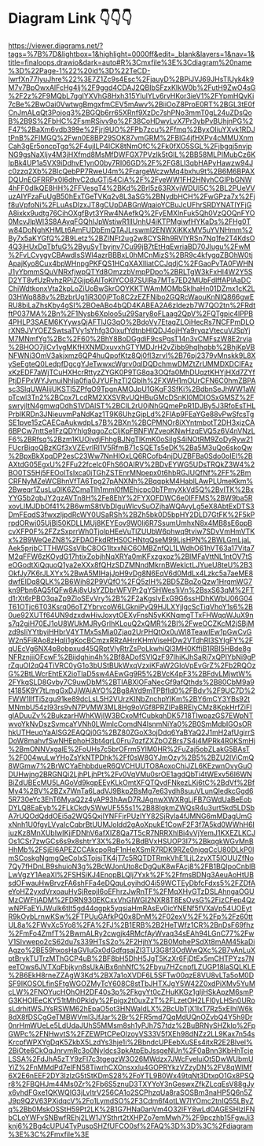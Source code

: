 # Diagram Link 👇👇👇

https://viewer.diagrams.net/?tags=%7B%7D&lightbox=1&highlight=0000ff&edit=_blank&layers=1&nav=1&title=finaloops.drawio&dark=auto#R%3Cmxfile%3E%3Cdiagram%20name%3D%22Page-1%22%20id%3D%22TeCD-lwrfXn77IyuJhre%22%3E7Z1Zc9s4Esc%2FjauyD%2BPiJVJ69JHsTlUyk4k9M7v7BpOwxAlFcHg4lj%2F9ggd4CDAJ2QBIbSFzxKIkW0b%2FutH9ZwO4sG%2F2z%2F9MQbL7ggIYXVhG8Hxh315YlulYLv6rvHKor3ieV1%2FYpmHQvKi7cBe%2BwOai0VwtwgBmgxfmCEV5mAwv%2BiiOoZ8ProE0RT%2BGL3tE0fCnJmALqQt3Pojoq3%2BGQb6rr65XRnf9XzDc7shPNo3mmT0gL24uZDsQoB%2B9S%2FbHC%2FsmRSivv9o%2F38CoHDwyLvX7Pr3ybPvBUhjnPG%2F47%2BaXm6vdb399e%2Fjrj9UO%2FPb7zcu%2Ffmq%2ByxOIiuYXvk1RDJtPnB%2FIMGQ%2Fwn0E8BP29SOK87vmGRM%2FBlG4jfHXPv4cMMUXnmCah3gEr5oncpTgq%2F4ujILP4ICK8tNmOfC%2Fk0fXO5SGL%2Fjbgqj5nvjpNG9gsNaXljv4M3jHXfmd8MsMfDWFGX7PVzIk5tGlL%2BB58MLPIMubCz6KIpBk4UP1a5VX9iDdhvE1ynO0by7RI06GD%2F%2FG8Ll3qbHAPyHawzw94Jc0zzq2Xb%2BlcQebPP7RweU4m%2FrargeWczwMq4bxhu9t%2B6M6BPAXDQUnEGFRRPx0l6dhvC2duGTj54CiA%2F%2FyeWW1FH2HNyhCGIPbGNW4hFF0dIkQE8HH%2FFVesgT4%2BKd%2Brl5z63RXvjWDUl5C%2BL2PUeVVuzAIYFzaFuUgB50hExTGeTVKq2v8L3aSG%2BNydbHCH%2FwGPza7x%2Fjf8uVpfoNi%2FLuAsDIzxJT8gCUpDABGnWqaioYCBuJcUFhrSRDYNATlYFjGA8ixkx9udtg76CihOXgfByt3YRw4NAefkQ%2FyEMXlnFuk5Qh0VzQOQnFYO0McvJlpWI3S8AAyqFGQhIJpWstiwR1lIUnhU4iKTPMgiwfHYKaDs%2FHg0Tw84DoNghKHMLt6AmFUDbEmQTAJLrswmI2ENWXiKKxMV5uYVNHmm%2By7x5aKYGfQ%2B9Letz%2BZlNFt2ug2w8CYSRh9RVlYRSn7Nq1fe2T4KdsO4Q3jHUxDqTbfuG%2ByuSyTbyjnv7Cu99jB7tEtHqEwriaBD70JIugu%2FwM%2FvLCvygyCBAwdIsSWl4azrBBBxL0hMCnMizS%2BR9c4kfygqZBOhW0tjApajKyo8Cux4bpWHnpgPKFQS1HCqXAXlliatCCJqdjC%2FGaoPvTA0FWHNJ1yYbmmSQuVNRxfjwpQTYd8OmzzbVmpPDpo%2BRLTgW3kFxHI4W2Y5SD2YT8vfUzRvhzRPiZGjjp6AlToKlYCO87SUlRa7MTs7ED2MUbFdlffAPlAaDCChiWdtkonxVta2kpLoZiUoBwSkrOOYKKTWAmMOMbSklhaHn01DZmx1cK2L03HWq888v%2BzbrUg1iR300jPTo8C2zEZFNibo2GQRcWaouKnNlQ866gwERU8biLaZhsKby4gSI%2BOeABo4bQD4KABEA2A6zIdezb7W7QO2tn%2FRdtftP037MA%2Bn%2F1Nysb6Xploo5u29Sary8oFLaag2QpV%2FQTgpic4lPPB4PHLP3SAEM6KYywsQjAFTlJG3qO%2BdoVy7EtaqZLOiHecRs7NCFPmDLOrXN9JVYOEZSwtsaTVy1sYhfg3OixufYdtnbHIQDJ4ojHYa9ryqzVtecuVJSpYjM7MNmfYg%2Bc%2F60%2BhY8BoDGgdiF9csPgsT14n3vCMFszW8E2rvja%2BHOO7jICv1vgMKfHXNMDxuvxhGTYMDJrH2vZibb9hqIhqbb%2BhjKpVBNFWNi3OmV3akjxmz6QP4huQpofKtz8Qj0fl3zrvl%2B76pj2379vMnskk9L8XySeEgteQ0LedpfDgcgYJeTwwxcWgrv0qIDQDchmwDMZtZrUMMDXDCIFAzxKzEDF7aWjTCuHXHcrRttyzZYGK0P9TG8qa3OQfa0MhDUqztKHYjHXd7ZYfPtjDFPxWYJvnuiNhIja0fia0JYUFhzTl2GbIh%2FXWH1mOUrCFN6C0hmZBPAsc3SlqUWAIijUKSTl5ZPfgO9TpgnAMOJpU1GKgF3SfKi%2BdbnSeJhWW1aWpTcwl3Tn2%2BCpx7LcdRM2XXSVRvUQHBuGMcDSnKI0MDlOSxGMSZ%2FswryjItN4gmwqOdhS1VDAlST%2BCIL2rU0jNhGQmePpR1DJBy5J3RfoEsTHLPrblKRDn3JNieuvmPaNdKaz1T9K6UhzGjpLd%2FlAp9FEaYGe88vPwSfcsTgSE1pve15zCAECaAukwdpLs7B%2BXn%2BCPMNOr8iXYntmbotT2DH3xjzCA6BPCw7nttSe1FzQDYhlg9qgoZcCljKpFBNFWZveoKNwHzqEVQ5z6V4nVNzLF6%2BRfsq%2Bzm1KUOjvdjFhhgBJNgTIKmK0oSilgS4iNOtRM9ZoDyRyw21FUcrBiqoQBzKGf3xVZEvrlRl1V5RfmB71cSQETs5eDK%2Ba5M3uQo6skoQw%2BpxBkXpqDP2esC23Ww7NnHIOxLQ6RCofb4njDUZBFBa0Sdo0oIEl%2BAXtdG05EgxU%2FFu22fceIc0FhS6OAIRV%2BDvEYWG5UDsTRQkZ3W4%2BO0TS5Hj5FEOolTsIxca0jTGhZSTEnrMNpepx0t6hbRGJUQfNf%2FF%2BmCRFNyMZeWCBhnVfTA6Tpg27pANXNh%2BqqpkM4HablLAwPLUmeKkm%2Bweqr1ZusLu0IK6ZCmaTIh1mml0fMEhjcpc0bTPmyXkVd5Q%2BvITK%2BxYYG5b2gbJY2gzAVTn8H%2Fe8EhY%2FYXOFDWC6e0IFFMS%2BW9ba5RxovLlMJDbOf41%2B6wmS8tVbDIguWlcvSuOZjhaWQAvyLg5eX8AbtExDTS3DmFEqdS3fwxzljpdRcWY0USaRSh%2BZh5bk0D5bpHY2DLD7GtFK%2F5kPrpdORwj05UjBI50KDLLMUj8KEYEov9W0lj6R7SsumUmhxN8x4MB8sE6ppBcvXFP0F%2FZzSxprrWh0TjolpHEeVuTlZUUbW6phwq9tviw7SDvVmHmVTKx%2B9WeQeZN8%2FDAOFkdRfHS0CHNtgQseM99LjsHPN%2BWLGmLjaLAek5prjbCTTHWGSsVlbC8OG1ltxxNiC6OMBZnfQL1LWdhO61hVT63a17Vita7M2qFFW6zKOydG17htixZobjhNqXRYa0mKFxzgxpz%2BlMFaVttNL1ntOV7tSeOGodtXiQquoQ1ya2eXXx8fQHzSDZMNndMkrnBWeklctLJYueU8teU%2B3OkfJy7K6rJLXYx%2BwA5MIHajJpH9vDg8N6EqV6d0MdLx4Lzkc5a7aeME8dwfEIDq8QLK%2B6Wih82P9VQfO%2FQ5zlH%2BD5ZBqZoQzw1HrqmWG7kn9Pbn6AQ5fQFw8Aj8vUsYZDbrWFVPr2gY5HWes1iVn%2BsxS63qM%2FTd1rXt6rPBO3qaZp9ZloSEvVry%2B%2F2aKgsIvExG9G6ssHDhKWbU06G04T61OTjc6T03Ksrq06oTZYbrvcoW6LGkniPyQ9HJLXYjIgcScTiqVhoY1s6%2B0ue92XUTf64UN9dzxdwHivJoxytOEXyFnsN5yKKNqmgTTxFHWqqWJuX9ns7q2giH70EJ1oU8WUkMJRyGrlhKLouQ2xQMR%2Bl%2FweOCZKcM2jSBjMzd9sIiYYtbyiHHbrV4YTMx5sMia0Zjaq2UrPHQtOx0uWl8TeawIEw1pGwCvGW2n5FiRAo8zHqIi1gKocBCmzxRRzAHrrKHmViseHDw2VTdhRl3SYIgFY%2FqUEcVg6NX4p8obpxud45QRptVlyRtrZsPoLkwhiQl3MH0KffiB1RBI5HBde8gNFRznjiiOFcwF%2Bijdghin4h%2Bf8ADofSVlQzF97IhiKJhSaRj7xQPIYbNi9gPrZquOI2qQ4TiVRC0yG1o3bUStBUkWxqVzxiKFaW2GIoVpEvGrZ%2Fb2RQOzG%2BtLWcrEhtEX2ioTlaD5sw4AEwGg9R5%2BVcK4pF3%2BFdvLMjwtW%2FYkqSLD8Gvby7C9uwDbM%2BTIABXlOFaNecGf9afQthds%2B80CbM9a9t4185K9Y7tLmgGxDJjWAiAYO%2Bg8AYd9mTPBfId0%2FBdv%2F9UC7D%2FWW1llfTi5zgu91ke89dcLsL5H2VUrzKINbZnchpYlKm%2BY6mCY3YBs92tMNmbU54zI93rs9vN7PVMW3ML8Hg9oVGf8PRZIPaBREIyCMz8KpkHrfZiFIglADuuZv%2BukzarHWhKWjIW3BCxoMfCubkqhDK5718TIwpazGS7EWpNTwvoYkNvDszSvmcaYVNh0LWmlcComdN4lsnmNiYa0%2B0SmMdbIGOsORhkUTHeuqYaAISG2EAQQj0G%2BZ80ZGoX3ojDdq6YaBYaQ2J1mH2afUgirrSDoW8mahvfSwNHEphoH3bt4qrL0Fru7qzfZXZbOZBrs7S4j4MPRk4R0KSmHj%2BmONNVxgalE%2FoUHs7c5brOFrm5YlM0HR%2FuZaj5obZLakG5BAsT%2F004wuLwYHoZsYkNTPDhk%2Ff0sW8GYJmOzy%2B5%2BZU2IViCmQ8WGmw7%2BrWCYaEhbbdueR6QVCHUUTO8AoxoChiJZL6KEzwnOvyGuODUHwjng2BRGNQi2LjhPLjhPt%2Fv0VqVMu0srOE1agdQbTi4tWExv56I6WNBiZdUBEcMU5LAGoVd9kgpEEyKLkOmtXFQTQvdFNkezLKj6tC%2BdVf%2BfMy4%2BV%2BZx7WnTa6LadVJ9Bkp2BsMg7e63ydh8suuVLunQledkcGgd65R730eYc3EhT6MyaQ2z4yAP93hAwD7RJAgnwXWXRgLjFB7GWdUaBeEobDYLQ8EaEyb%2FLkCkdySWwUF555s1%2B88IgkmZWQsR4u3urt5kd5LDSbA7rUQOdQddOEi5a2WQ5QxjlYNFFjrPUzlYY82SjRyla4fJMNG6mMDagUmGxNnh1U0fgyLVyaIcCqbrBtUUMJoldd2gAoXpukE1CowF2F3f7A5kd0WWhH6IiuzKz8MnXUbIwIKjjFDNhV6afXIZ8Qa7T5cR7NRRXhlBi4vVjYemJ1KXEZLKCJOs1CSr7zwGCs6s9x8shtrY3X%2Bo%2BdBVxHSUOP3I7%2BkqgkWGvMnBHhMb%2FSjEI6APEZCCAkcpoRgF1nHeXSmR7RDK9RZe0njgqCcU80DLkP0lmSCoskgNgmgQeCoIxSTojsjTK4jT7c5RQTDTRmkVhE1LjL2zyXT5IOUUZfNo7Qy7fHDnLB9shuioN3g%2BcWJonUto8cDgQuK8wFAcj8%2FB1BQIpoCnblBLwVgzY1AeaXl%2FSHSiKJ4EnopBLQlj7Yxk%2F%2FfmsBDNg3AeuAoHtUBsdOFwauHwBrvzFA6shFFa4eDQquLoyihdO4i59WCTEyDbfcFdxs5%2FZDfAeYoHZ2yxdVrxoauHySjRepjI6oEFhrzJwRnTF%2FMqXHyGTzDSLAhngaOGUMzCWFtjADM%2FDRN930EKCxxVhGIWGI2NXR8T8EsOvsG%2FizCFep4QzwNPFaEYiJWuIk6tIt5gd44qgpk5yqsiaHmRAsEv0icYNENf5fVXaVp54UOEytR9kOybLrnwKSw%2FTPUuGAfkPQ0x8DnM%2F02exV%2F%2Fp%2Fz60ttUL8a%2FWvXc5Yo8%2FA%2FJ%2B1ERB%2B2HeTWfz1CR%2BnDsF69fhz%2FmFo4ZmfT%2BwmALRy2cwgjk4RMcfAyWvaq34sEAh94LGnC77%2FwV1SIvwepo2cS62du7s339HTsS2o%2F2HjhY%2B0MqhePSdXt8mAM45kaDiAgzo%2BE59hxosHaGVIuGx0dGdfqsajZI3TU3G8f3OdWwQXc%2B7vAnLuXptBrykTUTrzMThGCP4uB%2BF8bH5DhH5JgT5KzXr6FjDtEx5mCHTPYzs7NeeTOws6JVTXqFbjkyn8sUkAiBx6nhNfC%2Fbyu7HZcnpfLZUGP18laSQLKLE%2B6EkH8rneZZAgW3Kd%2BX7a1oXVDF6L5SFTw00qzE8VU8vLTa5oM0DSF9IKOSOLfinSFtgWGOZMyTcY608C8stTbJHTXJgY5W42Z0xdPiXMv5YuMcLW%2FNOYucHOhOH2DF40s3p%2FkgyYt0cZHuKKGz1gIjHSkApzM6smPG3KHOIEeCKY51tMh0Pkldy%2Fpigx2t0uxZzT%2FLzetOH2LFI0yLHSn0URosLdrhitWSJYsRSWM62hEpaO5ot3HNWaIdLX%2BcUbTjX1IxT7Rz5xEIhIW6k8dX8fDSCgGeTMBWVmI3JfJar%2Br%2FR5md7QqMdUQnOZvbQ4Y5h9Dr0nrHmWUeLe5LdUdaJUhS5MMsm8sh1yPJh7S7tdz%2BuBRNySHZklp%2FpGWPc%2FNHwvtS%2FZEWPtCPeOlzoyVS33V5fXEh98dNZz2LL9Kax7n54sKrcpfWPXYgDqK5ZkbX5LzdYs3hje1i%2BbndcUPEebXuSEs4itxR2E2Blvel%2BiOte6CkOqJnrvmRc3o0NyIdcs3pkAtpEbJssgeNUn%2F0aBnn3KbHhTcjeLSSA%2FdJhA5zTY9zFI7c3tgegzW3O26MWdzx7JWcFveluiOt5DwWUbmUYiZ%2FnMMdPd7eIFN58TiwrhCXOnsxxlu4GOPRYkzVZzyDN%2FV8qWlMf6X2E6nEEF2DY3IzlzG5tStKDmS28%2FoYTL9B0Wx49tqNt3DtxqO1Gx8PSQr8%2FBQHJm44Ms0Zr%2Fb6S5znuD3TXYYoY3nGeswxZfkZLcqEsV88gJyx6vhdFGxe1QKWQIG3jLvItrV256CA1o2SCPhzqUa8raSOSBm3naHP5Q6n5ZJ9p9Q2V63PXjdqcV%2Fo1LymdSO%2F3Cdm6f4otLW7lYOmc2tnIQ55LByZq%2Bb0MskOSStH59Pt2LK%2B1G7HNa0anVm4O32IFY8wLdOAGESHlzIFNbCLoYWFvSNBwfREhj2LW1JYSthrt2tXHPZo7emMwh7%2F9pczhb15FgwJi3knj6%2Bg4cUPU4TyPuspSHZfUFCO0sf%2FAQ%3D%3D%3C%2Fdiagram%3E%3C%2Fmxfile%3E
